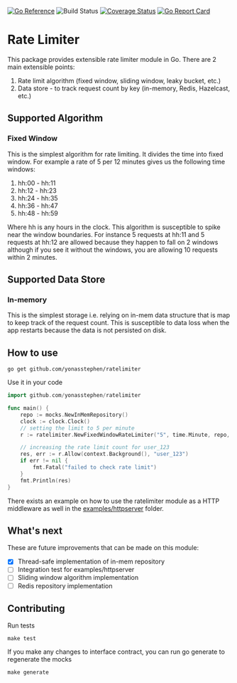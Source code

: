 [![Go Reference](https://pkg.go.dev/badge/github.com/yonasstephen/ratelimiter.svg)](https://pkg.go.dev/github.com/yonasstephen/ratelimiter)
![Build Status](https://img.shields.io/github/workflow/status/yonasstephen/ratelimiter/Go)
[![Coverage Status](https://coveralls.io/repos/github/yonasstephen/ratelimiter/badge.svg?branch=master)](https://coveralls.io/github/yonasstephen/ratelimiter?branch=master)
[![Go Report Card](https://goreportcard.com/badge/github.com/yonasstephen/ratelimiter)](https://goreportcard.com/report/github.com/yonasstephen/ratelimiter)
# Rate Limiter
This package provides extensible rate limiter module in Go. There are 2 main extensible points:
1. Rate limit algorithm (fixed window, sliding window, leaky bucket, etc.)
2. Data store - to track request count by key (in-memory, Redis, Hazelcast, etc.)

## Supported Algorithm
### Fixed Window
This is the simplest algorithm for rate limiting. It divides the time into fixed window. For example a rate of 5 per 12 minutes gives us the following time windows:
1. hh:00 - hh:11
2. hh:12 - hh:23
3. hh:24 - hh:35
4. hh:36 - hh:47
5. hh:48 - hh:59

Where hh is any hours in the clock. This algorithm is susceptible to spike near the window boundaries. For instance 5 requests at hh:11 and 5 requests at hh:12 are allowed because they happen to fall on 2 windows although if you see it without the windows, you are allowing 10 requests within 2 minutes.

## Supported Data Store
### In-memory
This is the simplest storage i.e. relying on in-mem data structure that is map to keep track of the request count. This is susceptible to data loss when the app restarts because the data is not persisted on disk.

## How to use
```
go get github.com/yonasstephen/ratelimiter
```
Use it in your code
```go
import github.com/yonasstephen/ratelimiter

func main() {
    repo := mocks.NewInMemRepository()
    clock := clock.Clock()
    // setting the limit to 5 per minute
    r := ratelimiter.NewFixedWindowRateLimiter("5", time.Minute, repo, clock)

    // increasing the rate limit count for user_123
    res, err := r.Allow(context.Background(), "user_123")
    if err != nil {
        fmt.Fatal("failed to check rate limit")
    }
    fmt.Println(res)
}
```
There exists an example on how to use the ratelimiter module as a HTTP middleware as well in the [examples/httpserver](https://github.com/yonasstephen/ratelimiter/tree/master/examples/httpserver) folder.

## What's next
These are future improvements that can be made on this module:
- [x] Thread-safe implementation of in-mem repository
- [ ] Integration test for examples/httpserver
- [ ] Sliding window algorithm implementation
- [ ] Redis repository implementation

## Contributing
Run tests
```
make test
```
If you make any changes to interface contract, you can run go generate to regenerate the mocks
```
make generate
```
